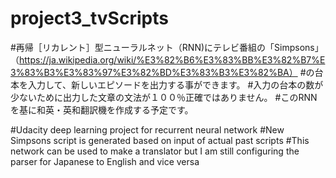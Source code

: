 # project3_tvScripts
#再帰［リカレント］型ニューラルネット（RNN)にテレビ番組の「Simpsons」（https://ja.wikipedia.org/wiki/%E3%82%B6%E3%83%BB%E3%82%B7%E3%83%B3%E3%83%97%E3%82%BD%E3%83%B3%E3%82%BA）
#の台本を入力して、新しいエピソードを出力する事ができます。
#入力の台本の数が少ないために出力した文章の文法が１００％正確ではありません。
#このRNNを基に和英・英和翻訳機を作成する予定です。

#Udacity deep learning project for recurrent neural network
#New Simpsons script is generated based on input of actual past scripts
#This network can be used to make a translator but I am still configuring the parser for Japanese to English and vice versa

